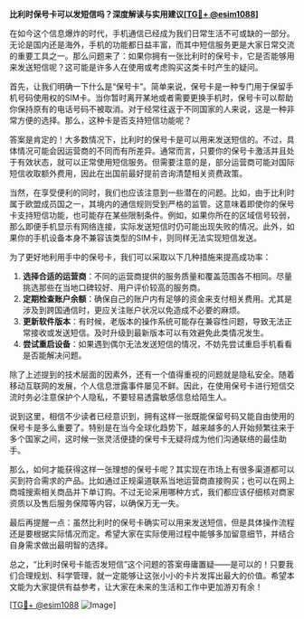 **比利时保号卡可以发短信吗？深度解读与实用建议[[TG💪+ @esim1088](https://t.me/s/esim1088)]**

在如今这个信息爆炸的时代，手机通信已经成为我们日常生活不可或缺的一部分。无论是国内还是海外，手机的功能都日益丰富，而其中短信服务更是大家日常交流的重要工具之一。那么问题来了：如果你拥有一张比利时的保号卡，它是否能够用来发送短信呢？这可能是许多人在使用或考虑购买这类卡时产生的疑问。

首先，让我们明确一下什么是“保号卡”。简单来说，保号卡是一种专门用于保留手机号码使用权的SIM卡。当你暂时离开某地或者需要更换手机时，保号卡可以帮助你保持原有的电话号码不被取消。对于经常往返于不同国家的人来说，这是一种非常方便的选择。那么，这种卡是否支持短信功能呢？

答案是肯定的！大多数情况下，比利时的保号卡是可以用来发送短信的。不过，具体情况可能会因运营商的不同而有所差异。通常而言，只要你的保号卡激活并且处于有效状态，就可以正常使用短信服务。但需要注意的是，部分运营商可能对国际短信收取额外费用，因此在出国前最好提前咨询清楚相关资费政策。

当然，在享受便利的同时，我们也应该注意到一些潜在的问题。比如，由于比利时属于欧盟成员国之一，其境内的通信规则受到严格的监管。这意味着即使你的保号卡支持短信功能，也可能存在某些限制条件。例如，如果你所在的区域信号较弱，那么即便手机显示有网络连接，实际发送短信时仍可能出现失败的情况。此外，如果你的手机设备本身不兼容该类型的SIM卡，则同样无法实现短信发送。

为了更好地利用手中的保号卡，我们可以采取以下几种措施来提高成功率：

1. **选择合适的运营商**：不同的运营商提供的服务质量和覆盖范围各不相同。尽量挑选那些在当地口碑较好、用户评价较高的服务商。
2. **定期检查账户余额**：确保自己的账户内有足够的资金来支付相关费用。尤其是涉及到跨国通信时，更应关注账户状况以免造成不必要的麻烦。
3. **更新软件版本**：有时候，老版本的操作系统可能存在兼容性问题，导致无法正常接收或发送短信。及时升级到最新版本可以有效避免此类情况发生。
4. **尝试重启设备**：如果遇到偶尔无法发送短信的情况，不妨先尝试重启手机看看是否能解决问题。

除了上述提到的技术层面的因素外，还有一个值得重视的问题就是隐私安全。随着移动互联网的发展，个人信息泄露事件屡见不鲜。因此，在使用保号卡进行短信交流时务必注意保护个人隐私，不要轻易透露敏感信息给陌生人。

说到这里，相信不少读者已经意识到，拥有这样一张既能保留号码又能自由使用的保号卡是多么重要了。特别是在当今全球化趋势下，越来越多的人开始频繁往来于多个国家之间，这时候一张灵活便捷的保号卡无疑将成为他们沟通联络的最佳助手。

那么，如何才能获得这样一张理想的保号卡呢？其实现在市场上有很多渠道都可以买到符合需求的产品。比如通过正规渠道联系当地运营商直接购买；也可以在网上商城搜索相关商品并下单订购。不过无论采用哪种方式，我们都应该仔细核对商家资质以及售后服务保障等内容，以确保万无一失。

最后再提醒一点：虽然比利时的保号卡确实可以用来发送短信，但是具体操作流程还是要根据实际情况而定。希望大家在实际使用过程中能够多加留意细节，并结合自身需求做出最明智的选择。

总之，“比利时保号卡能否发短信”这个问题的答案毋庸置疑——是可以的！只要我们合理规划、科学管理，就一定能够让这张小小的卡片发挥出最大的价值。希望本文能为大家提供有益参考，让大家在未来的生活和工作中更加游刃有余！

[[TG💪+ @esim1088](https://t.me/s/esim1088) ![Image](https://i.postimg.cc/4NQfJmqS/Snipaste-2025-05-13-00-14-12.png)]